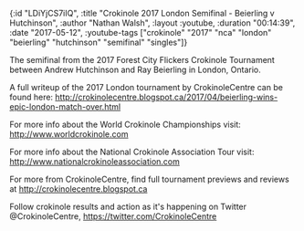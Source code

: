 {:id "LDiYjCS7iIQ",
 :title "Crokinole 2017 London Semifinal - Beierling v Hutchinson",
 :author "Nathan Walsh",
 :layout :youtube,
 :duration "00:14:39",
 :date "2017-05-12",
 :youtube-tags
 ["crokinole"
  "2017"
  "nca"
  "london"
  "beierling"
  "hutchinson"
  "semifinal"
  "singles"]}


The semifinal from the 2017 Forest City Flickers Crokinole Tournament between Andrew Hutchinson and Ray Beierling in London, Ontario.

A full writeup of the 2017 London tournament by CrokinoleCentre can be found here: http://crokinolecentre.blogspot.ca/2017/04/beierling-wins-epic-london-match-over.html

For more info about the World Crokinole Championships visit: http://www.worldcrokinole.com

For more info about the National Crokinole Association Tour visit: http://www.nationalcrokinoleassociation.com

For more from CrokinoleCentre, find full tournament previews and reviews at http://crokinolecentre.blogspot.ca

Follow crokinole results and action as it's happening on Twitter @CrokinoleCentre, https://twitter.com/CrokinoleCentre
